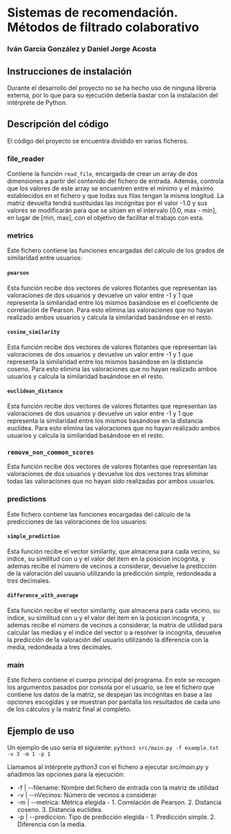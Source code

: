 # Sistemas de recomendación. Métodos de filtrado colaborativo

### Iván García González y Daniel Jorge Acosta

## Instrucciones de instalación

Durante el desarrollo del proyecto no se ha hecho uso de ninguna librería externa, por lo que para su ejecución debería bastar con la instalación del intérprete de Python.

## Descripción del código

El código del proyecto se encuentra dividido en varios ficheros.

### file_reader

Contiene la función `read_file`, encargada de crear un array de dos dimensiones a partir del contenido del fichero de entrada. Además, controla que los valores de este array se encuentren entre el mínimo y el máximo establecidos en el fichero y que todas sus filas tengan la misma longitud. La matriz devuelta tendrá sustituidas las incógnitas por el valor -1.0 y sus valores se modificarán para que se sitúen en el intervalo [0.0, max - min], en lugar de [min, max], con el objetivo de facilitar el trabajo con esta.

### metrics

Este fichero contiene las funciones encargadas del cálculo de los grados de similaridad entre usuarios:

#### `pearson`

Esta función recibe dos vectores de valores flotantes que representan las valoraciones de dos usuarios y devuelve un valor entre -1 y 1 que representa la similaridad entre los mismos basándose en el coeficiente de correlación de Pearson. Para esto elimina las valoraciones que no hayan realizado ambos usuarios y calcula la similaridad basándose en el resto.

#### `cosine_similarity`

Esta función recibe dos vectores de valores flotantes que representan las valoraciones de dos usuarios y devuelve un valor entre -1 y 1 que representa la similaridad entre los mismos basándose en la distancia coseno. Para esto elimina las valoraciones que no hayan realizado ambos usuarios y calcula la similaridad basándose en el resto.

#### `euclidean_distance`

Esta función recibe dos vectores de valores flotantes que representan las valoraciones de dos usuarios y devuelve un valor entre -1 y 1 que representa la similaridad entre los mismos basándose en la distancia euclídea. Para esto elimina las valoraciones que no hayan realizado ambos usuarios y calcula la similaridad basándose en el resto.

### `remove_non_common_scores`

Esta función recibe dos vectores de valores flotantes que representan las valoraciones de dos usuarios y devuelve los dos vectores tras eliminar todas las valoraciones que no hayan sido realizadas por ambos usuarios.

### predictions

Este fichero contiene las funciones encargadas del cálculo de la predicciones de las valoraciones de los usuarios:

#### `simple_prediction`

Esta función recibe el vector similarity, que almacena para cada vecino, su indice, su similitud con u y el valor del item en la posicion incognita, y ademas recibe el número de vecinos a considerar, devuelve la predicción de la valoración del usuario utilizando la predicción simple, redondeada a tres decimales.

#### `difference_with_average`

Esta función recibe el vector similarity, que almacena para cada vecino, su indice, su similitud con u y el valor del item en la posicion incognita, y ademas recibe el número de vecinos a considerar, la matrix de utilidad para calcular las medias y el indice del vector u a resolver la incognita, devuelve la predicción de la valoración del usuario utilizando la diferencia con la media, redondeada a tres decimales.

### main

Este fichero contiene el cuerpo principal del programa. En este se recogen los argumentos pasados por consola por el usuario, se lee el fichero que contiene los datos de la matriz, se despejan las incógnitas en base a las opciones escogidas y se muestran por pantalla los resultados de cada uno de los cálculos y la matriz final al completo.

## Ejemplo de uso

Un ejemplo de uso sería el siguiente: `python3 src/main.py -f example.txt -v 3 -m 1 -p 1`

Llamamos al intérprete *python3* con el fichero a ejecutar *src/main.py* y añadimos las opciones para la ejecución:
* -f | --filename: Nombre del fichero de entrada con la matriz de utilidad
* -v | --nVecinos: Número de vecinos a considerar
* -m | --metrica: Métrica elegida - 1. Correlación de Pearson. 2. Distancia coseno. 3. Distancia euclídea.
* -p | --prediccion: Tipo de predicción elegida - 1. Predicción simple. 2. Diferencia con la media.

